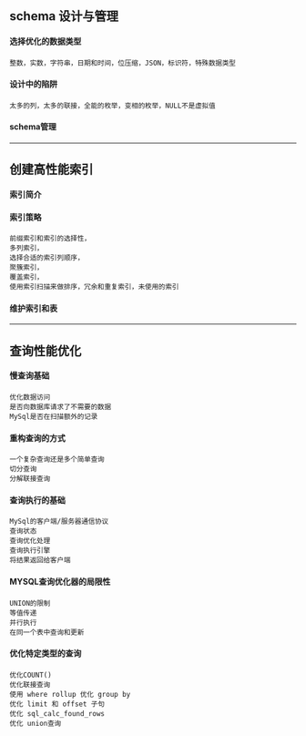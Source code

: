 ## schema 设计与管理

#### 选择优化的数据类型

    整数，实数，字符串，日期和时间，位压缩，JSON，标识符，特殊数据类型

#### 设计中的陷阱

    太多的列，太多的联接，全能的枚举，变相的枚举，NULL不是虚拟值

#### schema管理

---

## 创建高性能索引

#### 索引简介

#### 索引策略

    前缀索引和索引的选择性，
    多列索引，
    选择合适的索引列顺序，
    聚簇索引，
    覆盖索引，
    使用索引扫描来做排序，冗余和重复索引，未使用的索引

#### 维护索引和表

---

## 查询性能优化

#### 慢查询基础

    优化数据访问
    是否向数据库请求了不需要的数据
    MySql是否在扫描额外的记录

#### 重构查询的方式

    一个复杂查询还是多个简单查询
    切分查询
    分解联接查询
    
#### 查询执行的基础

    MySql的客户端/服务器通信协议
    查询状态
    查询优化处理
    查询执行引擎
    将结果返回给客户端 
    
#### MYSQL查询优化器的局限性

    UNION的限制
    等值传递
    并行执行
    在同一个表中查询和更新

#### 优化特定类型的查询

    优化COUNT()
    优化联接查询
    使用 where rollup 优化 group by
    优化 limit 和 offset 子句
    优化 sql_calc_found_rows
    优化 union查询